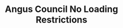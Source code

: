 ---
schema: default
title: Angus Council No Loading Restrictions
organization: Angus Council
notes: Angus Council No Loading Restrictions
resources:

  - name: Angus Council No Loading Restrictions WMS
  - url: http://data.angus.gov.uk/geoserver/services/services:no_loading/wms?service=WMS&request=GetMap
  - format: WMS

  - name: Angus Council No Loading Restrictions KML
  - url: http://data.angus.gov.uk/geoserver/services/wms/kml?layers=services:no_loading&mode=download
  - format: KML

  - name: Angus Council No Loading Restrictions GEOJSON
  - url: http://data.angus.gov.uk/geoserver/services/ows?service=WFS&version=1.0.0&request=GetFeature&typeName=services:no_loading&outputFormat=application%2Fjson&srsName=EPSG:3857
  - format: GEOJSON

license: UK Open Government Licence (OGL)
category:

  - no loading

  - parking

  - restrictions

  - roads

  - traffic

  - transport


  - 

maintainer: Tim Wisniewski
maintainer_email: tim@timwis.com
---